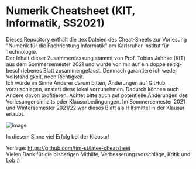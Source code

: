 # Numerik Cheatsheet (KIT, Informatik, SS2021)
Dieses Repository enthält die .tex Dateien des Cheat-Sheets zur Vorlesung "Numerik für die Fachrichtung Informatik" am Karlsruher Institut für Technologie. <br>
Der Inhalt dieser Zusammenfassung stammt von Prof. Tobias Jahnke (KIT) aus dem Sommersemester 2021 und wurde von mir auf ein doppelseitig-beschriebenes Blatt zusammengefasst. Demnach garantiere ich weder Vollständigkeit, noch Richtigkeit. <br>
Ich würde im Sinne Anderer darum bitten, Änderungen auf GitHub vorzuschlagen, anstatt diese lokal vorzunehmen. Dadurch können auch Andere davon profitieren. Achtet bitte auch auf potentielle Änderungen des Vorlesungensinhalts oder Klausurbedingungen. Im Sommersemester 2021 und Wintersemester 2021/22 war dieses Blatt als Hilfsmittel in der Klausur erlaubt.

![image](https://user-images.githubusercontent.com/53953417/136372394-d6a31649-8ce4-41c6-8919-03612e36448b.png)

In diesem Sinne viel Erfolg bei der Klausur!

Vorlage: https://github.com/tim-st/latex-cheatsheet <br>
Vielen Dank für die bisherigen Mithilfe, Verbesserungsvorschläge, Kritik und Lob :)
